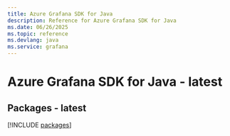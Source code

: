 ```yaml
---
title: Azure Grafana SDK for Java
description: Reference for Azure Grafana SDK for Java
ms.date: 06/26/2025
ms.topic: reference
ms.devlang: java
ms.service: grafana
---
```

# Azure Grafana SDK for Java - latest
## Packages - latest
[!INCLUDE [packages](grafana-index.md)]